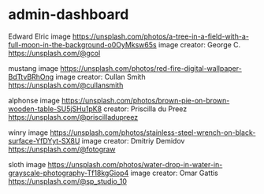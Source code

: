 # admin-dashboard

Edward Elric
image
https://unsplash.com/photos/a-tree-in-a-field-with-a-full-moon-in-the-background-o0OyMksw65s
image creator: George C.
https://unsplash.com/@gcol

mustang
image
https://unsplash.com/photos/red-fire-digital-wallpaper-BdTtvBRhOng
image creator: Cullan Smith
https://unsplash.com/@cullansmith


alphonse
image
https://unsplash.com/photos/brown-pie-on-brown-wooden-table-SU5jSHu1pK8
creator: Priscilla du Preez
https://unsplash.com/@priscilladupreez

winry
image
https://unsplash.com/photos/stainless-steel-wrench-on-black-surface-YfDYyt-SX8U
image creator: Dmitriy Demidov
https://unsplash.com/@fotograw

sloth
image
https://unsplash.com/photos/water-drop-in-water-in-grayscale-photography-Tf18kgGiop4
image creator: Omar Gattis
https://unsplash.com/@sp_studio_10



<!-- 

QUESTIONS ABOUT SEMANTICS
    Should the divs that contain text (titles/descriptions on cards and announcements) be <p> tags instead?
    Was it appropriate to use <h> tags on "Dashboard", "Your Projects", "Announcements", and "Trending"?
    Should <h> tags have been used on all of the project titles?
    (for all of the above questions about semantics) Why or why not?

RANDOM QUESTION
    Looking at div.line:
        Would it have been appropriate to use <hr> tags instead?
        Speaking of <hr> tags: the lines they created went from horizontal to vertical when div#announcement-card was was set to grid. Why is that?

QUESTION ABOUT LINKS
    The links on the third card (image credits for Edward Elric) do not work when the page is maximized.
    When the window is resized and the cards are only in one column, then the links work just fine.
    Why don't they just work all of the time?
    What is going on here?

MISTAKES WERE MADE AND LESSONS WERE LEARNED
    I encounted a problem involving line 164 of style.css that stumped me for a while.
    I figured it out, and the explanation is written on lines 168-177.
    Other lines of code involved are line 94 and lines 138-143.
    Feel free to read and learn from my mistakes.
 
 -->